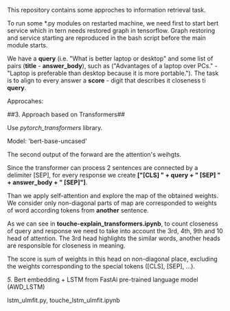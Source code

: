 This repository contains some approches to information retrieval task.

To run some \*.py modules on restarted machine, we need first to start bert service which in tern needs restored graph in tensorflow.
Graph restoring and service starting are reproduced in the bash script before the main module starts.

We have a __query__ (i.e. "What is better laptop or desktop" and some list of pairs (__title__ - __answer_body__), such as ("Advantages of a laptop over PCs." - "Laptop is preferable than desktop because it is more portable."). The task is to align to every answer a __score__ - digit that describes it closeness ti __query__.

Approcahes:

##3. Approach based on Transformers##

Use *pytorch_transformers* library.

Model: 'bert-base-uncased'

The second output of the forward are the attention's weihgts.

Since the transformer can process 2 sentences are connected by a delimiter [SEP], for every response we create __["[CLS] " + query + " [SEP] " + answer_body + " [SEP]"]__.

Than we apply self-attention and explore the map of the obtained weights. We consider only non-diagonal parts of map are corresponded to weights of word according tokens from __another__ sentence. 

As we can see in **touche-explain_transformers.ipynb**, to count closeness of query and response we need to take into account the 3rd, 4th, 9th and 10 head of attention. The 3rd head highlights the similar words, another heads are responsible for closeness in meaning. 

The score is sum of weights in this head on non-diagonal place, excluding the weights corresponding to the special tokens ([CLS], [SEP], ...).

*5.* Bert embedding + LSTM from FastAi pre-trained language model (AWD_LSTM)

lstm_ulmfit.py, touche_lstm_ulmfit.ipynb
